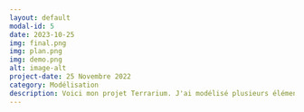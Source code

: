 ```yaml
---
layout: default
modal-id: 5
date: 2023-10-25
img: final.png
img: plan.png
img: demo.png
alt: image-alt
project-date: 25 Novembre 2022
category: Modélisation
description: Voici mon projet Terrarium. J'ai modélisé plusieurs éléments dans ce projet et fait des textures pour nos éléments présent dans la scène.
---
```

